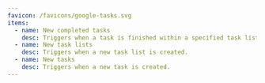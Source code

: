 ```yaml
---
favicon: /favicons/google-tasks.svg
items:
  - name: New completed tasks
    desc: Triggers when a task is finished within a specified task list.
  - name: New task lists
    desc: Triggers when a new task list is created.
  - name: New tasks
    desc: Triggers when a new task is created.
---
```


<script setup>
  import CustomListing from '../../components/CustomListing.vue'
</script>

<CustomListing />
